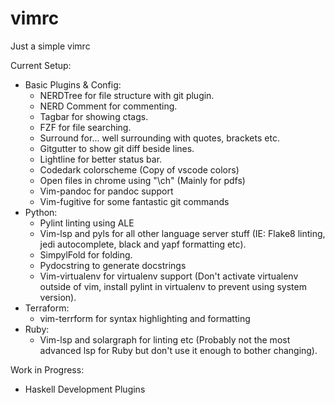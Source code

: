 # vimrc
Just a simple vimrc

Current Setup: 
  - Basic Plugins & Config:
      - NERDTree for file structure with git plugin.
      - NERD Comment for commenting.
      - Tagbar for showing ctags.
      - FZF for file searching.
      - Surround for... well surrounding with quotes, brackets etc.
      - Gitgutter to show git diff beside lines.
      - Lightline for better status bar.
      - Codedark colorscheme (Copy of vscode colors)
      - Open files in chrome using "\ch" (Mainly for pdfs)
      - Vim-pandoc for pandoc support
      - Vim-fugitive for some fantastic git commands
  - Python:
      - Pylint linting using ALE 
      - Vim-lsp and pyls for all other language server stuff (IE: Flake8 linting, jedi autocomplete, black and yapf formatting etc).
      - SimpylFold for folding.
      - Pydocstring to generate docstrings
      - Vim-virtualenv for virtualenv support (Don't activate virtualenv outside of vim, install pylint in virtualenv to prevent using system version).
  - Terraform:
      - vim-terrform for syntax highlighting and formatting
  - Ruby:
      - Vim-lsp and solargraph for linting etc (Probably not the most advanced lsp for Ruby but don't use it enough to bother changing).
   
Work in Progress:
  - Haskell Development Plugins
